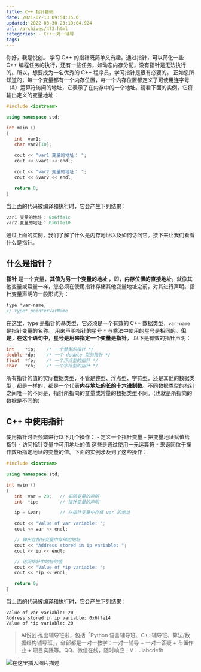 ```yaml
---
title: C++ 指针基础
date: 2021-07-13 09:54:15.0
updated: 2022-03-30 23:19:04.924
url: /archives/473.html
categories: - C++一对一辅导
tags: 
---
```




你好，我是悦创。 学习 C++ 的指针既简单又有趣。通过指针，可以简化一些 C++ 编程任务的执行，还有一些任务，如动态内存分配，没有指针是无法执行的。所以，想要成为一名优秀的 C++ 程序员，学习指针是很有必要的。 正如您所知道的，每一个变量都有一个内存位置，每一个内存位置都定义了可使用连字号（&）运算符访问的地址，它表示了在内存中的一个地址。请看下面的实例，它将输出定义的变量地址：

```cpp
#include <iostream>

using namespace std;

int main ()
{
   int  var1;
   char var2[10];

   cout << "var1 变量的地址： ";
   cout << &var1 << endl;

   cout << "var2 变量的地址： ";
   cout << &var2 << endl;

   return 0;
}
```

当上面的代码被编译和执行时，它会产生下列结果：

```cpp
var1 变量的地址： 0x6ffe1c
var2 变量的地址： 0x6ffe10
```

通过上面的实例，我们了解了什么是内存地址以及如何访问它。接下来让我们看看什么是指针。

## 什么是指针？

**指针** 是一个变量，**其值为另一个变量的地址** ，即，**内存位置的直接地址**。就像其他变量或常量一样，您必须在使用指针存储其他变量地址之前，对其进行声明。指针变量声明的一般形式为：

```cpp
type *var-name;
// type* pointerVarName
```

在这里，type 是指针的基类型，它必须是一个有效的 C++ 数据类型，`var-name` 是指针变量的名称。 用来声明指针的星号 `*` 与乘法中使用的星号是相同的。**但是，在这个语句中，星号是用来指定一个变量是指针。** 以下是有效的指针声明：

```cpp
int    *ip;    /* 一个整型的指针 */
double *dp;    /* 一个 double 型的指针 */
float  *fp;    /* 一个浮点型的指针 */
char   *ch;    /* 一个字符型的指针 */
```

所有指针的值的实际数据类型，不管是整型、浮点型、字符型，还是其他的数据类型，都是一样的，都是一个代表**内存地址的长的十六进制数**。不同数据类型的指针之间唯一的不同是，指针所指向的变量或常量的数据类型不同。（也就是所指向的数据是不同的）

## C++ 中使用指针

使用指针时会频繁进行以下几个操作： - 定义一个指针变量 - 把变量地址赋值给指针 - 访问指针变量中可用地址的值 这些是通过使用一元运算符 `*` 来返回位于操作数所指定地址的变量的值。下面的实例涉及到了这些操作：

```cpp
#include <iostream>

using namespace std;

int main ()
{
   int  var = 20;   // 实际变量的声明
   int  *ip;        // 指针变量的声明

   ip = &var;       // 在指针变量中存储 var 的地址

   cout << "Value of var variable: ";
   cout << var << endl;

   // 输出在指针变量中存储的地址
   cout << "Address stored in ip variable: ";
   cout << ip << endl;

   // 访问指针中地址的值
   cout << "Value of *ip variable: ";
   cout << *ip << endl;

   return 0;
}
```

当上面的代码被编译和执行时，它会产生下列结果：

```
Value of var variable: 20
Address stored in ip variable: 0x6ffe14
Value of *ip variable: 20
```

> AI悦创·推出辅导班啦，包括「Python 语言辅导班、C++辅导班、算法/数据结构辅导班」，全部都是一对一教学：一对一辅导 + 一对一答疑 + 布置作业 + 项目实践等。QQ、微信在线，随时响应！V：Jiabcdefh

![在这里插入图片描述](https://img-blog.csdnimg.cn/20210713095241730.png)